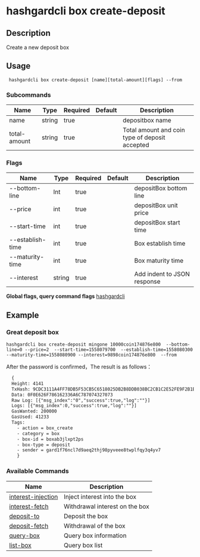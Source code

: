 # hashgardcli box create-deposit

## Description

Create a new deposit box


## Usage

```shell
 hashgardcli box create-deposit [name][total-amount][flags] --from
```

### Subcommands


| Name         | Type  | Required  | Default| Description            |
| ------------ | ------ | -------- | ------ | -------------------- |
| name         | string | true      |        | depositbox name     |
| total-amount | string | true      |        | Total amount and coin type of deposit accepted |

### Flags

| Name            | Type  | Required  | Default| Description                      |
| ---------------- | ------ | -------- | ------ | ------------------------------ |
| --bottom-line    | Int    | true     |    | depositBox bottom line        |
| --price          | int    | true     |    |  depositBox unit price |
| --start-time     | int    | true      |    | depositBox start time               |
| --establish-time | int    | true     |    | Box establish time              |
| --maturity-time  | int    | true     |    | Box maturity time                   |
| --interest       | string | true     |    | Add indent to JSON response           |

**Global flags, query command flags** [hashgardcli](../README.md)

## Example
### Great deposit box
```shell
hashgardcli box create-deposit mingone 10000coin174876e800  --bottom-line=0 --price=2  --start-time=1558079700  --establish-time=1558080300 --maturity-time=1558080900 --interest=9898coin174876e800  --from
```
After the password is confirmed，The result is as follows：
```txt
  {
  Height: 4141
  TxHash: 9CDC3111A4FF78DB5F53CB5C6518025DB2B8DDB038BC2CB1C2E52FE9F2B1BD91
  Data: 0F0E626F786162336A6C787074327073
  Raw Log: [{"msg_index":"0","success":true,"log":""}]
  Logs: [{"msg_index":0,"success":true,"log":""}]
  GasWanted: 200000
  GasUsed: 41233
  Tags:
    - action = box_create
    - category = box
    - box-id = boxab3jlxpt2ps
    - box-type = deposit
    - sender = gard1f76ncl7d9aeq2thj98pyveee8twplfqy3q4yv7
    }
```



### Available Commands

| Name                                  | Description                    |
| ------------------------------------------- | ---------------------------- |
| [interest-injection](interest-injection.md) | Inject interest into the box |
| [interest-fetch](interest-fetch.md)         | Withdrawal interest on the box |
| [deposit-to](deposit-to.md)                 | Deposit the box |
| [deposit-fetch](deposit-fetch.md)           | Withdrawal of the box |
| [query-box](query-box.md)                   | Query box information   |
| [list-box](list-box.md)                     | Query box list       |

